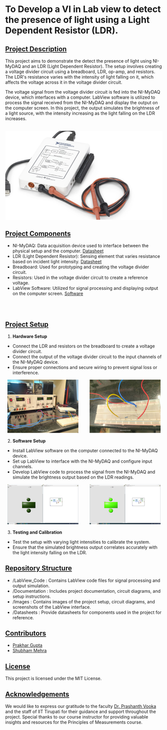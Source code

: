 # To Develop a VI in Lab view to detect the presence of light using a Light Dependent Resistor (LDR).

## <ins> Project Description </ins>

This project aims to demonstrate the detect the presence of light using NI-MyDAQ and an LDR (Light Dependent Resistor). The setup involves creating a voltage divider circuit using a breadboard, LDR, op-amp,
and resistors. The LDR's resistance varies with the intensity of light falling on it, which affects the voltage across it in the voltage divider circuit.

The voltage signal from the voltage divider circuit is fed into the NI-MyDAQ device, which interfaces with a computer. LabView software is utilized to process the signal received from the NI-MyDAQ and 
display the output on the computer screen. In this project, the output simulates the brightness of a light source, with the intensity increasing as the light falling on the LDR increases.
<br>
<br>

![My_DAQ](/images/mydaq.png)


## <ins> Project Components </ins>

- NI-MyDAQ: Data acquisition device used to interface between the physical setup and the computer. [Datasheet](/Documentation/373060g.pdf)
- LDR (Light Dependent Resistor): Sensing element that varies resistance based on incident light intensity. [Datasheet](/Documentation/LDR%20Datasheet.pdf)
- Breadboard: Used for prototyping and creating the voltage divider circuit.
- Resistors: Used in the voltage divider circuit to create a reference voltage.
- LabView Software: Utilized for signal processing and displaying output on the computer screen. [Software](https://www.ni.com/en/support/downloads/software-products/download.labview.html#521715)

<br>
<br>

## <ins> Project Setup </ins>

1. **Hardware Setup**
  - Connect the LDR and resistors on the breadboard to create a voltage divider circuit.
  - Connect the output of the voltage divider circuit to the input channels of the NI-MyDAQ device.
  - Ensure proper connections and secure wiring to prevent signal loss or interference.

  <!-- ![bread1](/images/pic1.jpg) ![bread2](/images/pic2.jpg) ![bread3](/images/pic3.jpg) -->

  <p align="center">
  <img alt="Light" src="/images/pic1.jpg" width="45%">
&nbsp; &nbsp; &nbsp; &nbsp;
  <img alt="Dark" src="/images/pic2.jpg" width="45%">
</p>

2. **Software Setup**
  - Install LabView software on the computer connected to the NI-MyDAQ device.
  - Set up LabView to interface with the NI-MyDAQ and configure input channels.
  - Develop LabView code to process the signal from the NI-MyDAQ and simulate the brightness output based on the LDR readings.

  <p align="center">
  <img alt="Light" src="/images/pic4.png" width="45%">
&nbsp; &nbsp; &nbsp; &nbsp;
  <img alt="Dark" src="/images/pic5.png" width="45%">
</p>

3. **Testing and Calibration**
  - Test the setup with varying light intensities to calibrate the system.
  - Ensure that the simulated brightness output correlates accurately with the light intensity falling on the LDR.

## <ins> Repository Structure </ins>

- /LabView_Code : Contains LabView code files for signal processing and output simulation.
- /Documentation : Includes project documentation, circuit diagrams, and setup instructions.
- /Images : Contains images of the project setup, circuit diagrams, and screenshots of the LabView interface.
- /Datasheets : Provide datasheets for components used in the project for reference.

## <ins> Contributors </ins>

- [Prakhar Gupta](https://github.com/prax-1)
- [Shubham Mehra]()

## <ins> License </ins>
This project is licensed under the MIT License.

## <ins> Acknowledgements </ins>
We would like to express our gratitude to the faculty [Dr. Prashanth Vooka](https://iittp.ac.in/dr-prashanth-vooka) and the staff of IIT Tirupati for their guidance and support throughout the project. 
Special thanks to our course instructor for providing valuable insights and resources for the Principles of Measurements course.
